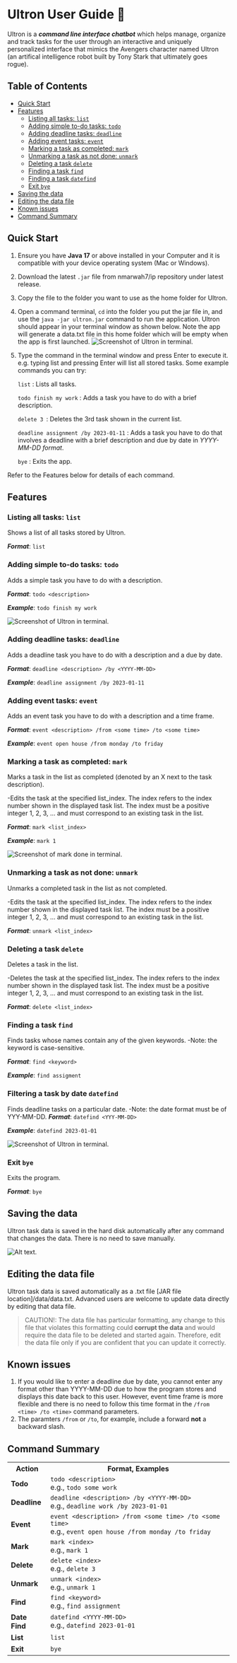 # Ultron User Guide 🤖


Ultron is a ***command line interface chatbot*** which helps manage, organize and track tasks for the user through an 
interactive and uniquely personalized interface that mimics the Avengers character named Ultron (an artifical intelligence
robot built by Tony Stark that ultimately goes rogue). 
## Table of Contents

<!-- TOC -->
  * [Quick Start](#quick-start)
  * [Features](#features-)
    * [Listing all tasks: `list`](#listing-all-tasks-list)
    * [Adding simple to-do tasks: `todo`](#adding-simple-to-do-tasks-todo)
    * [Adding deadline tasks: `deadline`](#adding-deadline-tasks-deadline)
    * [Adding event tasks: `event`](#adding-event-tasks-event)
    * [Marking a task as completed: `mark`](#marking-a-task-as-completed-mark)
    * [Unmarking a task as not done: `unmark`](#unmarking-a-task-as-not-done-unmark)
    * [Deleting a task `delete`](#deleting-a-task-delete)
    * [Finding a task `find`](#finding-a-task-find)
    * [Finding a task `datefind`](#finding-a-task-datefind)
    * [Exit `bye`](#exit-bye)
  * [Saving the data](#saving-the-data)
  * [Editing the data file](#editing-the-data-file)
  * [Known issues](#known-issues)
  * [Command Summary](#command-summary)
<!-- TOC -->

## Quick Start

1. Ensure you have **Java 17** or above installed in your Computer and it is compatible with your device operating system (Mac or Windows).

2. Download the latest `.jar` file from nmarwah7/ip repository under latest release.

3. Copy the file to the folder you want to use as the home folder for Ultron.

4. Open a command terminal, `cd` into the folder you put the jar file in, and use the  `java -jar ultron.jar` command to run the application.
Ultron should appear in your terminal window as shown below. Note the app will generate a data.txt file in this home folder which
will be empty when the app is first launched.
   ![Screenshot of Ultron in terminal.](terminal.png)
5. Type the command in the terminal window and press Enter to execute it. e.g. typing list and pressing Enter will list all stored tasks.
Some example commands you can try:

   `list` : Lists all tasks.

    `todo finish my work`  : Adds a task you have to do with a brief description.

    `delete 3 `: Deletes the 3rd task shown in the current list.

    `deadline assignment /by 2023-01-11` : Adds a task you have to do that involves a deadline with a brief description and due by date in _YYYY-MM-DD format_.

    `bye` : Exits the app.

Refer to the Features below for details of each command.



## Features 
### Listing all tasks: `list`
Shows a list of all tasks stored by Ultron.

_**Format**_: `list`


### Adding simple to-do tasks: `todo`
Adds a simple task you have to do with a description.

_**Format**_: `todo <description>`

_**Example**_: `todo finish my work`

![Screenshot of Ultron in terminal.](todo.png)

### Adding deadline tasks: `deadline`
Adds a deadline task you have to do with a description and a due by date.

_**Format**_: `deadline <description> /by <YYYY-MM-DD>`

_**Example**_: `deadline assignment /by 2023-01-11`

### Adding event tasks: `event`
Adds an event task you have to do with a description and a time frame.

_**Format**_: `event <description> /from <some time> /to <some time>`

_**Example**_: `event open house /from monday /to friday`

### Marking a task as completed: `mark`
Marks a task in the list as completed (denoted by an X next to the task description).

-Edits the task at the specified list_index. The index refers to the index number shown in the displayed task list. The index must be a positive integer 1, 2, 3, …
and must correspond to an existing task in the list.

_**Format**_: `mark <list_index>`

_**Example**_: `mark 1`

![Screenshot of mark done in terminal.](mark.png)
### Unmarking a task as not done: `unmark`
Unmarks a completed task in the list as not completed.

-Edits the task at the specified list_index. The index refers to the index number shown in the displayed task list. The index must be a positive integer 1, 2, 3, …
and must correspond to an existing task in the list.

_**Format**_: `unmark <list_index>`

### Deleting a task `delete`
Deletes a task in the list.

-Deletes the task at the specified list_index. The index refers to the index number shown in the displayed task list. The index must be a positive integer 1, 2, 3, …
and must correspond to an existing task in the list.

_**Format**_: `delete <list_index>`

### Finding a task `find`
Finds tasks whose names contain any of the given keywords.
-Note: the keyword is case-sensitive.

_**Format**_: `find <keyword>`

_**Example**_: `find assigment`


### Filtering a task by date `datefind`
Finds deadline tasks on a particular date.
-Note: the date format must be of YYY-MM-DD.
_**Format**_: `datefind <YYY-MM-DD>`

_**Example**_: `datefind 2023-01-01`

![Screenshot of Ultron in terminal.](datefind.png)


### Exit `bye`
Exits the program.

_**Format**_: `bye`

## Saving the data
Ultron task data is saved in the hard disk automatically after any command that changes the data. There is no need to save manually.

![Alt text.](datafile.png)



## Editing the data file

Ultron task data is saved automatically as a .txt file [JAR file location]/data/data.txt. Advanced users are welcome to update data directly by editing that data file.

> CAUTION!:
> The data file has particular formatting, any change to this file that violates this formatting could **corrupt the data** and would require the data file to be deleted
and started again. Therefore, edit the data file only if you are confident that you can update it correctly.



## Known issues
1. If you would like to enter a deadline due by date, you cannot enter any format other than YYYY-MM-DD due to how the program stores and displays
this date back to this user. However, event time frame is more flexible and there is no need to follow this time format in the `/from <time> /to <time>`
command parameters.
2. The paramters `/from` or `/to`, for example, include a forward **not** a backward slash.


## Command Summary
<table>
  <tr>
    <th>Action</th>
    <th>Format, Examples</th>
  </tr>
  <tr>
    <td><b>Todo</b></td>
    <td><code>todo &lt;description&gt;</code><br>e.g., <code>todo some work</code></td>
  </tr>
  <tr>
    <td><b>Deadline</b></td>
    <td><code>deadline &lt;description&gt; /by &lt;YYYY-MM-DD&gt;</code><br>e.g., <code>deadline work /by 2023-01-01</code></td>
  </tr>
  <tr>
    <td><b>Event</b></td>
    <td><code>event &lt;description&gt; /from &lt;some time&gt; /to &lt;some time&gt;</code><br>e.g., <code>event open house /from monday /to friday</code></td>
  </tr>
  <tr>
    <td><b>Mark</b></td>
    <td><code>mark &lt;index&gt;</code><br>e.g., <code>mark 1</code></td>
  </tr>
  <tr>
    <td><b>Delete</b></td>
    <td><code>delete &lt;index&gt;</code><br>e.g., <code>delete 3</code></td>
  </tr>
  <tr>
    <td><b>Unmark</b></td>
    <td><code>unmark &lt;index&gt;</code><br>e.g., <code>unmark 1</code></td>
  </tr>
  <tr>
    <td><b>Find</b></td>
    <td><code>find &lt;keyword&gt;</code><br>e.g., <code>find assignment</code></td>
  </tr>
  <tr>
    <td><b>Date Find</b></td>
    <td><code>datefind &lt;YYYY-MM-DD&gt;</code><br>e.g., <code>datefind 2023-01-01</code></td>
  </tr>
  <tr>
    <td><b>List</b></td>
    <td><code>list</code></td>
  </tr>
  <tr>
    <td><b>Exit</b></td>
    <td><code>bye</code></td>
  </tr>
</table>



